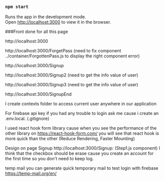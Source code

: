 ### `npm start`

Runs the app in the development mode.\
Open [http://localhost:3000](http://localhost:3000) to view it in the browser.

###Front done for all this page

http://localhost:3000

http://localhost:3000/ForgetPass  (need to fix component ../container/ForgottenPass.js to display the right component error)

http://localhost:3000/Signup

http://localhost:3000/Signup2 (need to get the info value of user)

http://localhost:3000/Signup3 (need to get the info value of user)

http://localhost:3000/SignupEnd

I create contexts folder to access current user anywhere in our application

For firebase api key if you had any trouble to login ask me cause i create an .env.local. (.gitignore)

I used react hook form library cause when you see the performance of the other library on https://react-hook-form.com/
you will see that react hook is more quick than the other (Reduce Rendering, Faster Mounting)


Design on page Signup http://localhost:3000/Signup:  (Step1.js component) I think that the checkbox should be erase cause you create an account for the first time so you don't need to keep log. 

temp mail you can generate quick temporary mail to test login with firebase
https://temp-mail.org/en/
